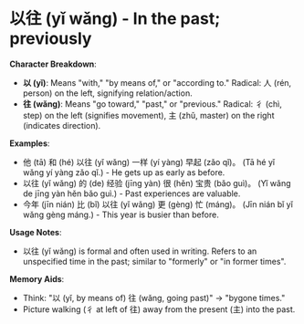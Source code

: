 # **以往 (yǐ wǎng) - In the past; previously**

**Character Breakdown**:  
- **以 (yǐ)**: Means "with," "by means of," or "according to." Radical: 人 (rén, person) on the left, signifying relation/action.  
- **往 (wǎng)**: Means "go toward," "past," or "previous." Radical: 彳 (chì, step) on the left (signifies movement), 主 (zhǔ, master) on the right (indicates direction).

**Examples**:  
- 他 (tā) 和 (hé) 以往 (yǐ wǎng) 一样 (yí yàng) 早起 (zǎo qǐ)。 (Tā hé yǐ wǎng yí yàng zǎo qǐ.) - He gets up as early as before.  
- 以往 (yǐ wǎng) 的 (de) 经验 (jīng yàn) 很 (hěn) 宝贵 (bǎo guì)。 (Yǐ wǎng de jīng yàn hěn bǎo guì.) - Past experiences are valuable.  
- 今年 (jīn nián) 比 (bǐ) 以往 (yǐ wǎng) 更 (gèng) 忙 (máng)。 (Jīn nián bǐ yǐ wǎng gèng máng.) - This year is busier than before.

**Usage Notes**:  
- 以往 (yǐ wǎng) is formal and often used in writing. Refers to an unspecified time in the past; similar to "formerly" or "in former times".

**Memory Aids**:  
- Think: "以 (yǐ, by means of) 往 (wǎng, going past)" → "bygone times."  
- Picture walking (彳 at left of 往) away from the present (主) into the past.